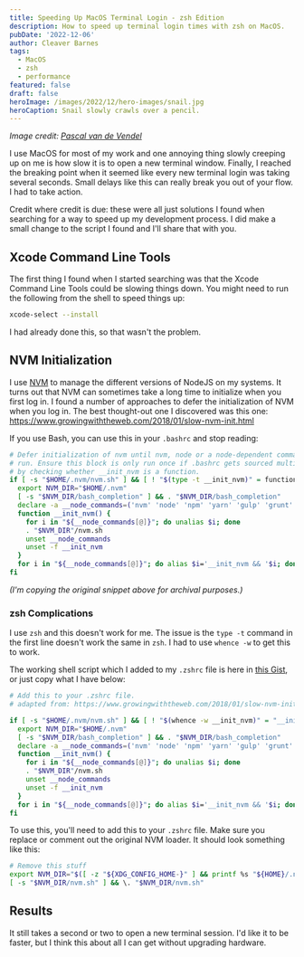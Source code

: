 ```yaml
---
title: Speeding Up MacOS Terminal Login - zsh Edition
description: How to speed up terminal login times with zsh on MacOS.
pubDate: '2022-12-06'
author: Cleaver Barnes
tags:
  - MacOS
  - zsh
  - performance
featured: false
draft: false
heroImage: /images/2022/12/hero-images/snail.jpg
heroCaption: Snail slowly crawls over a pencil.
---
```

*Image credit: [Pascal van de Vendel](https://unsplash.com/@pascalvendel)*

I use MacOS for most of my work and one annoying thing slowly creeping up on me is how slow it is to open a new terminal window. Finally, I reached the breaking point when it seemed like every new terminal login was taking several seconds. Small delays like this can really break you out of your flow. I had to take action.

<!-- more -->

Credit where credit is due: these were all just solutions I found when searching for a way to speed up my development process. I did make a small change to the script I found and I'll share that with you.

## Xcode Command Line Tools

The first thing I found when I started searching was that the Xcode Command Line Tools could be slowing things down. You might need to run the following from the shell to speed things up:

```bash
xcode-select --install
```

I had already done this, so that wasn't the problem.

## NVM Initialization

I use [NVM](https://github.com/nvm-sh/nvm) to manage the different versions of NodeJS on my systems. It turns out that NVM can sometimes take a long time to initialize when you first log in. I found a number of approaches to defer the initialization of NVM when you log in. The best thought-out one I discovered was this one: https://www.growingwiththeweb.com/2018/01/slow-nvm-init.html

If you use Bash, you can use this in your `.bashrc` and stop reading:

```bash
# Defer initialization of nvm until nvm, node or a node-dependent command is
# run. Ensure this block is only run once if .bashrc gets sourced multiple times
# by checking whether __init_nvm is a function.
if [ -s "$HOME/.nvm/nvm.sh" ] && [ ! "$(type -t __init_nvm)" = function ]; then
  export NVM_DIR="$HOME/.nvm"
  [ -s "$NVM_DIR/bash_completion" ] && . "$NVM_DIR/bash_completion"
  declare -a __node_commands=('nvm' 'node' 'npm' 'yarn' 'gulp' 'grunt' 'webpack')
  function __init_nvm() {
    for i in "${__node_commands[@]}"; do unalias $i; done
    . "$NVM_DIR"/nvm.sh
    unset __node_commands
    unset -f __init_nvm
  }
  for i in "${__node_commands[@]}"; do alias $i='__init_nvm && '$i; done
fi
```
*(I'm copying the original snippet above for archival purposes.)*

### zsh Complications

I use `zsh` and this doesn't work for me. The issue is the `type -t` command in the first line doesn't work the same in `zsh`. I had to use `whence -w` to get this to work.

The working shell script which I added to my `.zshrc` file is here in [this Gist](https://gist.github.com/cleaver/28a20373161e3bc8bfa9a903c3fab32f), or just copy what I have below:

```bash
# Add this to your .zshrc file.
# adapted from: https://www.growingwiththeweb.com/2018/01/slow-nvm-init.html

if [ -s "$HOME/.nvm/nvm.sh" ] && [ ! "$(whence -w __init_nvm)" = "__init_nvm: function" ]; then
  export NVM_DIR="$HOME/.nvm"
  [ -s "$NVM_DIR/bash_completion" ] && . "$NVM_DIR/bash_completion"
  declare -a __node_commands=('nvm' 'node' 'npm' 'yarn' 'gulp' 'grunt' 'webpack')
  function __init_nvm() {
    for i in "${__node_commands[@]}"; do unalias $i; done
    . "$NVM_DIR"/nvm.sh
    unset __node_commands
    unset -f __init_nvm
  }
  for i in "${__node_commands[@]}"; do alias $i='__init_nvm && '$i; done
fi
```

To use this, you'll need to add this to your `.zshrc` file. Make sure you replace or comment out the original NVM loader. It should look something like this:

```bash
# Remove this stuff
export NVM_DIR="$([ -z "${XDG_CONFIG_HOME-}" ] && printf %s "${HOME}/.nvm" || printf %s "${XDG_CONFIG_HOME}/nvm")"
[ -s "$NVM_DIR/nvm.sh" ] && \. "$NVM_DIR/nvm.sh"
```

## Results

It still takes a second or two to open a new terminal session. I'd like it to be faster, but I think this about all I can get without upgrading hardware.
